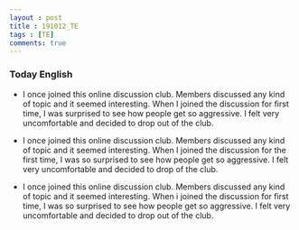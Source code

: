 ```yaml
---
layout : post
title : 191012_TE
tags : [TE]
comments: true
---
```

### Today English
- I once joined this online discussion club. Members discussed any kind of topic and it seemed interesting. When I joined the discussion for first time, I was surprised to see how people get so aggressive. I felt very uncomfortable and decided to drop out of the club.

- I once joined this online discussion club. Members discussed any kind of topic and it seemed interesting. When I joined the discussion for the first time, I was so surprised to see how people get so aggressive. I felt very uncomfortable and decided to drop of the club. 

- I once joined this online discussion club. Members discussed any kind of topic and it seemed interesting. When i joined the discussion for first time, I was so surprised to see how people get so aggressive. I felt very uncomfortable and decided to drop out of the club.


